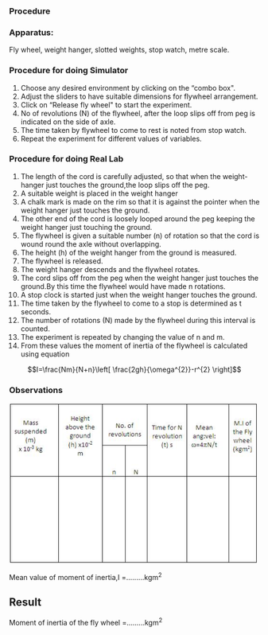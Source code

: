 ### Procedure

### Apparatus:

Fly wheel, weight hanger, slotted weights, stop watch, metre scale.


### Procedure for doing Simulator
1. Choose any desired environment by clicking on the “combo box".
2. Adjust the sliders to have suitable dimensions for flywheel arrangement.
3. Click on “Release fly wheel" to start the experiment.
4. No of revolutions (N) of the flywheel, after the loop slips off from peg is indicated on the side of axle.
5. The time taken by flywheel to come to rest is noted from stop watch.
6. Repeat the experiment for different values of variables.

### Procedure for doing Real Lab

1. The length of the cord is carefully adjusted, so that when the weight-hanger just touches the ground,the loop slips off the peg.
2. A suitable weight is placed in the weight hanger
3. A chalk mark is made on the rim so that it is against the pointer when the weight hanger just touches the ground.
4. The other end of the cord is loosely looped around the peg keeping the weight hanger just touching the ground.
5. The flywheel is given a suitable number (n) of rotation so that the cord is wound round the axle without overlapping.
6. The height (h) of the weight hanger from the ground is measured.
7. The flywheel is released.
8. The weight hanger descends and the flywheel rotates.
9. The cord slips off from the peg when the weight hanger just touches the ground.By this time the flywheel would have made n rotations.
10. A stop clock is started just when the weight hanger touches the ground.
11. The time taken by the flywheel to come to a stop is determined as t seconds.
12. The number of rotations (N) made by the flywheel during this interval is counted.
13. The experiment is repeated by changing the value of n and m.
14. From these values the moment of inertia of the flywheel is calculated using equation

$$I=\frac{Nm}{N+n}\left[ \frac{2gh}{\omega^{2}}-r^{2} \right]$$

### Observations


<img src="./images/figure2.jpg" alt="Figure 1" style="max-width: 500px; height: auto;">

Mean value of moment of inertia,I =.........kgm<sup>2</sup>

## Result
Moment of inertia of the fly wheel =.........kgm<sup>2</sup>
